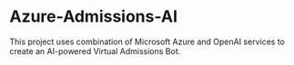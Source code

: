 # Azure-Admissions-AI
This project uses combination of Microsoft Azure and OpenAI services to create an AI-powered Virtual Admissions Bot.
